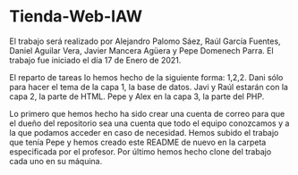 # Tienda-Web-IAW

El trabajo será realizado por Alejandro Palomo Sáez, Raúl García Fuentes, Daniel Aguilar Vera, Javier Mancera Agüera y Pepe Domenech Parra.
El trabajo fue iniciado el día 17 de Enero de 2021.

El reparto de tareas lo hemos hecho de la siguiente forma: 1,2,2. Dani sólo para hacer el tema de la capa 1, la base de datos. Javi y Raúl estarán con la capa 2, la parte de HTML. Pepe y Alex en la capa 3, la parte del PHP.

Lo primero que hemos hecho ha sido crear una cuenta de correo para que el dueño del repositorio sea una cuenta que todo el equipo conozcamos y a la que podamos acceder en caso de necesidad. Hemos subido el trabajo que tenía Pepe y hemos creado este README de nuevo en la carpeta especificada por el profesor. Por último hemos hecho clone del trabajo cada uno en su máquina.
